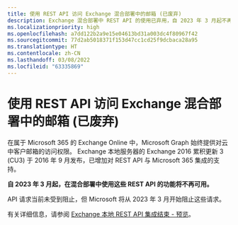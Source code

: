 ```yaml
---
title: 使用 REST API 访问 Exchange 混合部署中的邮箱 (已废弃)
description: Exchange 混合部署中 REST API 的使用已弃用，自 2023 年 3 月起不再得到有效支持。
ms.localizationpriority: high
ms.openlocfilehash: a7dd122b2a9e15e04613bd31a003dc4f80967f42
ms.sourcegitcommit: 77d2ab5018371f153d47cc1cd25f9dcbaca28a95
ms.translationtype: HT
ms.contentlocale: zh-CN
ms.lasthandoff: 03/08/2022
ms.locfileid: "63335869"
---
```

# <a name="use-rest-apis-to-access-mailboxes-in-exchange-hybrid-deployments-deprecated"></a>使用 REST API 访问 Exchange 混合部署中的邮箱 (已废弃)

在属于 Microsoft 365 的 Exchange Online 中，Microsoft Graph 始终提供对云中客户邮箱的访问权限。 Exchange 本地服务器的 Exchange 2016 累积更新 3 (CU3) 于 2016 年 9 月发布，已增加对 REST API 与 Microsoft 365 集成的支持。

**自 2023 年 3 月起，在混合部署中使用这些 REST API 的功能将不再可用。**

API 请求当前未受到阻止，但 Microsoft 将从 2023 年 3 月开始阻止这些请求。

有关详细信息，请参阅 [Exchange 本地 REST API 集成结束 - 预览](https://techcommunity.microsoft.com/t5/exchange-team-blog/the-end-of-the-rest-api-for-on-premises-mailboxes-preview/ba-p/3221219)。
